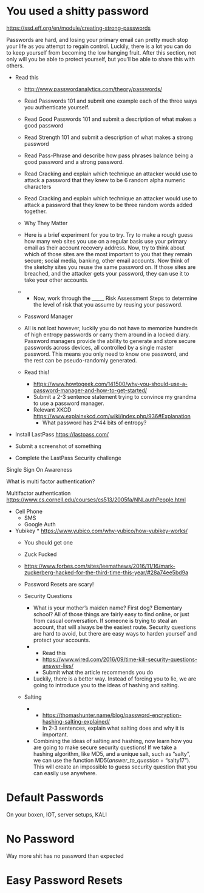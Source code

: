 # You used a shitty password 
https://ssd.eff.org/en/module/creating-strong-passwords
 
Passwords are hard, and losing your primary email can pretty much stop your life as you attempt to regain control. Luckily, there is a lot you can do to keep yourself from becoming the low hanging fruit. After this section, not only will you be able to protect yourself, but you’ll be able to share this with others.

* Read this
	* http://www.passwordanalytics.com/theory/passwords/
	* Read Passwords 101 and submit one example each of the three ways you authenticate yourself.
	* Read Good Passwords 101 and submit a description of what makes a good password
	* Read Strength 101 and submit a description of what makes a strong password
	* Read Pass-Phrase and describe how pass phrases balance being a good password and a strong password.
	* Read Cracking and explain which technique an attacker would use to attack a password that they knew to be 6 random alpha numeric characters
	* Read Cracking and explain which technique an attacker would use to attack a password that they knew to be three random words added together.
	* Why They Matter
	* Here is a brief experiment for you to try. Try to make a rough guess how many web sites you use on a regular basis use your primary email as their account recovery address. Now, try to think about which of those sites are the most important to you that they remain secure; social media, banking, other email accounts. Now think of the sketchy sites you reuse the same password on. If those sites are breached, and the attacker gets your password, they can use it to take your other accounts.

	* - Now, work through the _____ Risk Assessment Steps to determine the level of risk that you assume by reusing your password. 
	* Password Manager
	* All is not lost however, luckily you do not have to memorize hundreds of high entropy passwords or carry them around in a locked diary. Password managers provide the ability to generate and store secure passwords across devices, all controlled by a single master password. This means you only need to know one password, and the rest can be pseudo-randomly generated. 
	* Read this! 
	   * https://www.howtogeek.com/141500/why-you-should-use-a-password-manager-and-how-to-get-started/
	   * Submit a 2-3 sentence statement trying to convince my grandma to use a password manager.
		* Relevant XKCD https://www.explainxkcd.com/wiki/index.php/936#Explanation
		   * What password has 2^44 bits of entropy?

* Install LastPass https://lastpass.com/
* Submit a screenshot of something
* Complete the LastPass Security challenge
 
 Single Sign On Awareness
  
  What is multi factor authentication?
       

   Multifactor authentication
   https://www.cs.cornell.edu/courses/cs513/2005fa/NNLauthPeople.html
    
  * Cell Phone
     * SMS
     * Google Auth
  * Yubikey
         * https://www.yubico.com/why-yubico/how-yubikey-works/
	 * You should get one
  
     * Zuck Fucked
     * https://www.forbes.com/sites/leemathews/2016/11/16/mark-zuckerberg-hacked-for-the-third-time-this-year/#28a74ee5bd9a
     * Password Resets are scary!
     * Security Questions
        * What is your mother’s maiden name? First dog? Elementary school? All of those things are fairly easy to find online, or just from casual conversation. If someone is trying to steal an account, that will always be the easiest route. Security questions are hard to avoid, but there are easy ways to harden yourself and protect your accounts.
        * - Read this
           * https://www.wired.com/2016/09/time-kill-security-questions-answer-lies/
           * Submit what the article recommends you do
        * Luckily, there is a better way. Instead of forcing you to lie, we are going to introduce you to the ideas of hashing and salting.
       
      * Salting
           * - https://thomashunter.name/blog/password-encryption-hashing-salting-explained/
              * In 2-3 sentences, explain what salting does and why it is important.
           * Combining the ideas of salting and hashing, now learn how you are going to make secure security questions! If we take a hashing algorithm, like MD5, and a unique salt, such as “salty”, we can use the function MD5(_answer_to_question_ + “salty17”). This will create an impossible to guess security question that you can easily use anywhere.
      
   # Default Passwords
   
   On your boxen, IOT, server setups, KALI
   
  # No Password
  
  Way more shit has no password than expected
  
  # Easy Password Resets
  
  
